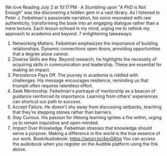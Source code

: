 We love Reading
July 2 at 10:17 PM  · 
A Stumbling upon "A PhD is Not Enough" was like discovering a hidden gem in a vast library. As I listened to Peter J. Feibelman's passionate narration, his voice resonated with raw authenticity, transforming the book into an engaging dialogue rather than a mere lecture. Each lesson echoed in my mind, urging me to rethink my approach to academia and beyond. 
7 enlightening takeaways:
1. Networking Matters. Feibelman emphasizes the importance of building relationships. Dynamic connections open doors, providing opportunities that a degree alone cannot.
2. Diverse Skills are Key. Beyond research, he highlights the necessity of acquiring skills in communication and leadership. These are essential for making an impact.
3. Persistence Pays Off. The journey in academia is riddled with challenges. His message encourages resilience, reminding us that triumph often requires relentless effort.
4. Seek Mentorship. Feibelman's portrayal of mentorship as a beacon of guidance reinforced its importance. Learning from others' experiences can shortcut our path to success.
5. Accept Failure. He doesn't shy away from discussing setbacks, teaching that they're stepping stones rather than barriers.
6. Stay Curious. His passion for lifelong learning ignites a fire within, urging us to remain inquisitive and open-minded.
7. Impact Over Knowledge. Feibelman stresses that knowledge should serve a purpose. Making a difference in the world is the true essence of our work.
Book/Audiobook: https://amzn.to/4evGAhq
You can access the audiobook when you register on the Audible platform using the l!nk above.